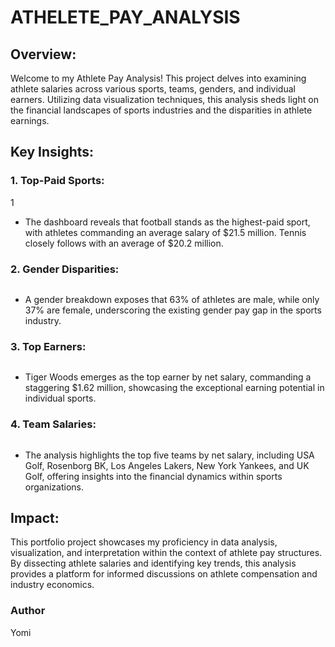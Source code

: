 # ATHELETE_PAY_ANALYSIS



## Overview:
Welcome to my Athlete Pay Analysis! This project delves into examining athlete salaries across various sports, teams, genders, and individual earners. Utilizing data visualization techniques, this analysis sheds light on the financial landscapes of sports industries and the disparities in athlete earnings.

## Key Insights:
### 1. Top-Paid Sports:

1[]()

- The dashboard reveals that football stands as the highest-paid sport, with athletes commanding an average salary of $21.5 million. Tennis closely follows with an average of $20.2 million.

### 2. Gender Disparities:

![]()


- A gender breakdown exposes that 63% of athletes are male, while only 37% are female, underscoring the existing gender pay gap in the sports industry.

### 3. Top Earners:

![]()


- Tiger Woods emerges as the top earner by net salary, commanding a staggering $1.62 million, showcasing the exceptional earning potential in individual sports.

### 4. Team Salaries:

![]()


- The analysis highlights the top five teams by net salary, including USA Golf, Rosenborg BK, Los Angeles Lakers, New York Yankees, and UK Golf, offering insights into the financial dynamics within sports organizations.

## Impact:
This portfolio project showcases my proficiency in data analysis, visualization, and interpretation within the context of athlete pay structures. By dissecting athlete salaries and identifying key trends, this analysis provides a platform for informed discussions on athlete compensation and industry economics.

### Author
Yomi
